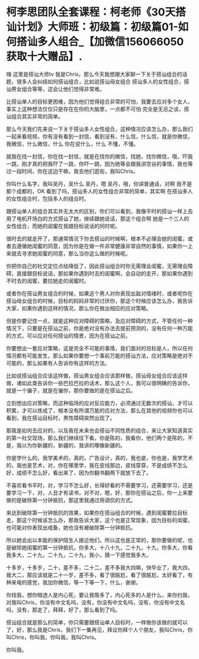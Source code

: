 # 柯李思团队全套课程：柯老师《30天搭讪计划》大师班：初级篇：初级篇01-如何搭讪多人组合_【加微信156066050获取十大赠品】.

嗨 这里是搭讪大师tv 我是Chris，那么今天我想跟大家聊一下关于搭讪组合的话题，很多人会纠结如何搭讪组合，比如说搭讪母女组合 搭讪多人的女性组合，搭讪男女组合等等，这会让他们觉得非常难。

比搭讪单人的目标更困难，因为他们觉得组合非常的可怕，我要去应对多个女人，事实上这种想法仅仅只是存在在你的大脑里，一点都不可怕 完全是无忌之谈，搭讪组合其实非常的简单。

那么今天我们先来说一下关于搭讪多人女性组合，这种情况应该怎么办，那么我们一起来看视频，你有没有看到一封信，看到没有，什么信，什么信，就是你微信，我微信，什么微信，什么 你在说什么，什么 不懂，不懂。

就我在找一封信，你在找一封信，就是在找你的微信，找她，找你微信，哦，吓我一跳，刚才真的把我吓了一跳，你吓一跳，因为她等会跟我讲空谷的事情，我也等过一段时间，你在这边干嘛，我去他们逛街，我叫Chris。

你叫什么名字，我叫吴丹，吴什么 吴丹，嗯 吴丹，哦，你讲普通话，对啊 我不是那个成都的，OK 看到了吗，搭讪多人的女性组合非常的简单，其实啊 在搭讪多人的女性组合时，包括多人的组合时。

跟搭讪单人的组合其实并无太大的区别，你们可以看到，我像平时的搭讪一样上去用了电机开场白的方式搭讪了她，继续跟她说话，那这个组合啊 她是一个三人的女性组合，而她的闺蜜在我跟目标说话的同时呢。

很时去的就走开了，那通常情况下你去搭讪的时候啊，根本不必理会她的闺蜜，或者去遵循她闺蜜的同意，因为你是在做一件非常健康非常自然的事情，如果你一上来就去寻求她闺蜜的同意，那么当你这么做的时候呢。

你把你自己的社交定位点给降低了，因此搭讪组合时你无需理会闺蜜，无需理会障碍，直接跟目标说话，那如果你遇到时去的闺蜜啊，会自动的走开，那如果你遇到不时去的闺蜜，要拉她走的闺蜜时。

或者你在搭讪男女组合的时候，如果这个男人对你表现出敌对情绪时，或者呢你在搭讪母女组合的时候，目标的妈妈非常的讨厌你，那这个时候应该怎么办，我告诉大家，如果你遇到这样的情况，那么你在做出相应的应对策略。

但是你要记住一点，就是这种应对障碍的策略，及应对障碍的方式，不管任何一种情况下，只要是在搭讪之前，你是绝对没有办法去提前预测的，没有任何一种万能的方式，可以应对任何搭讪的情景，因为在搭讪之前。

你要想出一套应对策略，这是完全不可能的事情，我们面对的目标是人，所以任何情况都有可能发生，那么如果你要想一个事前万能的搭讪方法，应对策略是绝对不可能的，那么如果有人告诉你有这样的方法。

比如说搭讪组合应该这样做，搭讪男女组合应该那样做，搭讪母女组合应该这样做，诸如此类告诉你一些巴拉巴拉的话术，那么这个人，我可以很明确的告诉你，就是一个骗子，就是在骗你，那你要做的是在搭讪之后。

立刻想出应对策略，而这种临场的应对反应能力，必须通过无数次的搭讪，才可以积累，才可以炼成了，根本没有所谓万能的应对方法，那么在其他的视频你也可以看到，我在搭讪目标时，男性障碍突然出现了。

那我是如何去应对的，以及我在未来也会搭讪不同性质的组合，来让大家知道真实的第一社交现场，那么我们继续往下看，你是陈的，我看你，他们两个是陈的，不是，我以为你新疆的，新疆的，我讲的哪像新疆的。

你是学什么的，我学美术的，真的，广告设计，真的，我也是，你也是，我学艺术的，我也是艺术，对，你在哪里学，我在皮线那边，皮线穿穿，不是成绩不怎么好，成绩不怎么好，看出来了，因为你翻书翻两下就放下去了。

不喜欢看书平时，对，学习不怎么好，长得好看的不需要学习，还需要学习，还是要学习一下，对，人丑才有读书，对不对，嗯，好，那你在搭讪之后，你一上来要做的是破除第一分钟抵抗，那这里我通过用调侃的方式。

来达到破除第一分钟抵抗的效果，如果你在搭讪组合的时候，遇到闺蜜要拉目标走，那这个时候该怎么办，那我告诉大家，这个也是正常现象，因为目标的闺蜜，也可能对你表现出戒备，她也没有被破除第一分钟抵抗。

所以她会出以本能的保护陌生人接近他们，所以这也是正常的，那你要做的呢，也是破除她闺蜜的第一分钟抵抗，你多大，十八十九，二十九，十九，你多大，你看我多大，二十九，二十九，二十九，我小，猜一下感觉我多大。

十多岁，十多岁，二十，差不多，二十二，差不多我大四嘛，快毕业了，我大四，我大二，那应该就是二十一岁，差不多，看了很尴尬，看了很尴尬，太好看了，有种来电的感觉，我加你微信，等一下等一下，什么，谢谢。

你找我，想你暗透人是内心死，要让我吸多了，内心死多的人是什么，来你扫我，对我叫Chris，你没有中文名吗，没有，你没有中文名吗，没有，你没有中文名吗，没有，那走了，拜拜，好了，那么看到了吗。

搭讪组合就是那么的简单，你只需要跟搭讪单人目标时，一样做你该做的就可以了，好，那么我是Chris，我们下一集再见，拜议你拜个人个朋友，我叫Chris，你叫Chris，你叫我，你叫我，我叫Chris。

你叫我。